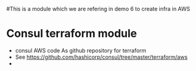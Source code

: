 #This is a module which we are refering in demo 6 to create infra in AWS
# Consul terraform module
* consul AWS code As github repository for terraform
* See https://github.com/hashicorp/consul/tree/master/terraform/aws
* 
